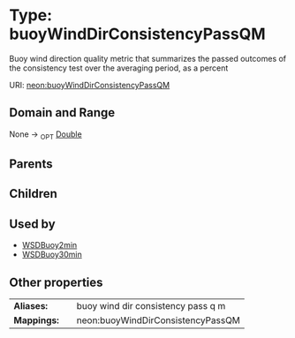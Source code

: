 
# Type: buoyWindDirConsistencyPassQM


Buoy wind direction quality metric that summarizes the passed outcomes of the consistency test over the averaging period, as a percent

URI: [neon:buoyWindDirConsistencyPassQM](https://data.neonscience.org/buoyWindDirConsistencyPassQM)


## Domain and Range

None ->  <sub>OPT</sub> [Double](types/Double.md)

## Parents


## Children


## Used by

 * [WSDBuoy2min](WSDBuoy2min.md)
 * [WSDBuoy30min](WSDBuoy30min.md)

## Other properties

|  |  |  |
| --- | --- | --- |
| **Aliases:** | | buoy wind dir consistency pass q m |
| **Mappings:** | | neon:buoyWindDirConsistencyPassQM |

